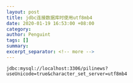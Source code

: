```yaml
---
layout: post
title: jdbc连接数据库时使用utf8mb4
date: 2020-01-19 16:53:00 +08:00
category: 
author: Penguint
tags: []
summary: 
excerpt_separator: <!-- more -->
---
```

<!-- more -->

```
jdbc:mysql://localhost:3306/pilinews?useUnicode=true&character_set_server=utf8mb4
```
